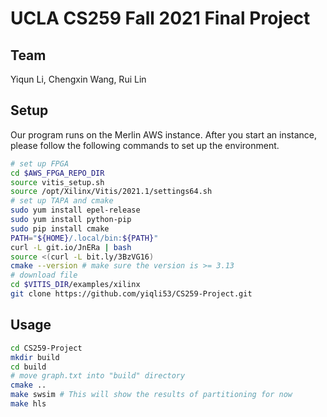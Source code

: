 # UCLA CS259 Fall 2021 Final Project

## Team
Yiqun Li, Chengxin Wang, Rui Lin

## Setup
Our program runs on the Merlin AWS instance. After you start an instance, please follow the following commands to set up the environment.
```bash
# set up FPGA
cd $AWS_FPGA_REPO_DIR
source vitis_setup.sh
source /opt/Xilinx/Vitis/2021.1/settings64.sh
# set up TAPA and cmake
sudo yum install epel-release
sudo yum install python-pip
sudo pip install cmake
PATH="${HOME}/.local/bin:${PATH}"
curl -L git.io/JnERa | bash
source <(curl -L bit.ly/3BzVG16)
cmake --version # make sure the version is >= 3.13
# download file
cd $VITIS_DIR/examples/xilinx
git clone https://github.com/yiqli53/CS259-Project.git
````

## Usage
```bash
cd CS259-Project
mkdir build
cd build
# move graph.txt into "build" directory
cmake ..
make swsim # This will show the results of partitioning for now
make hls
```
